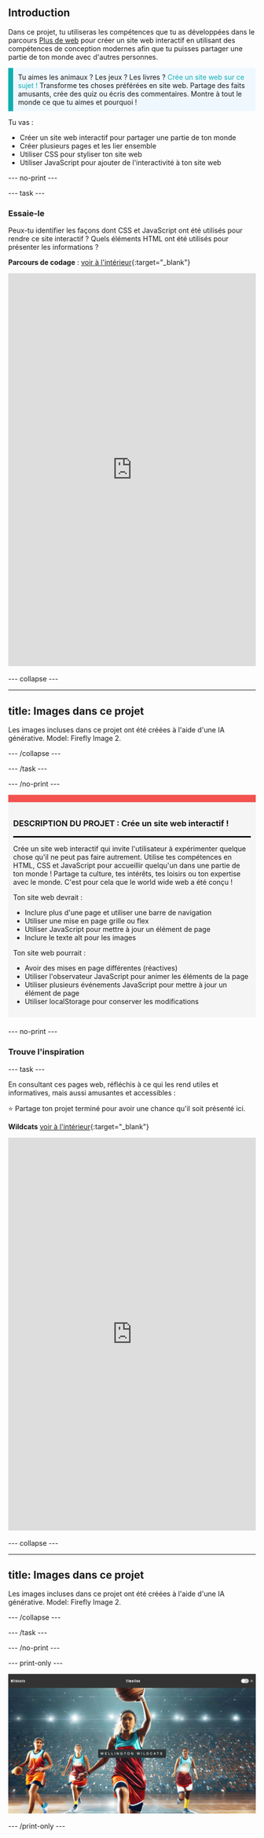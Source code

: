 ## Introduction

Dans ce projet, tu utiliseras les compétences que tu as développées dans le parcours [Plus de web](https://projects.raspberrypi.org/fr-FR/pathways/more-web) pour créer un site web interactif en utilisant des compétences de conception modernes afin que tu puisses partager une partie de ton monde avec d'autres personnes.

<p style="border-left: solid; border-width:10px; border-color: #0faeb0; background-color: aliceblue; padding: 10px;">
Tu aimes les animaux ? Les jeux ? Les livres ? <span style="color: #0faeb0">Crée un site web sur ce sujet !</span> Transforme tes choses préférées en site web. Partage des faits amusants, crée des quiz ou écris des commentaires. Montre à tout le monde ce que tu aimes et pourquoi !
</p>

Tu vas :

- Créer un site web interactif pour partager une partie de ton monde
- Créer plusieurs pages et les lier ensemble
- Utiliser CSS pour styliser ton site web
- Utiliser JavaScript pour ajouter de l'interactivité à ton site web

\--- no-print ---

\--- task ---

### Essaie-le

Peux-tu identifier les façons dont CSS et JavaScript ont été utilisés pour rendre ce site interactif ? Quels éléments HTML ont été utilisés pour présenter les informations ?

**Parcours de codage** : [voir à l'intérieur](https://editor.raspberrypi.org/fr-FR/projects/share-your-world-coding){:target="_blank"}

<iframe src="https://editor.raspberrypi.org/en/embed/viewer/share-your-world-coding" width="100%" height="800" frameborder="0" marginwidth="0" marginheight="0" allowfullscreen> </iframe>

\--- collapse ---

---

## title: Images dans ce projet

Les images incluses dans ce projet ont été créées à l'aide d'une IA générative. Model: Firefly Image 2.

\--- /collapse ---

\--- /task ---

\--- /no-print ---

<div style="border-top: 15px solid #f3524f; background-color: whitesmoke; margin-bottom: 20px; padding: 10px;">

### DESCRIPTION DU PROJET : Crée un site web interactif !

<hr style="border-top: 2px solid black;">

Crée un site web interactif qui invite l'utilisateur à expérimenter quelque chose qu'il ne peut pas faire autrement. Utilise tes compétences en HTML, CSS et JavaScript pour accueillir quelqu'un dans une partie de ton monde ! Partage ta culture, tes intérêts, tes loisirs ou ton expertise avec le monde. C'est pour cela que le world wide web a été conçu !

Ton site web devrait :

- Inclure plus d'une page et utiliser une barre de navigation
- Utiliser une mise en page grille ou flex
- Utiliser JavaScript pour mettre à jour un élément de page
- Inclure le texte alt pour les images

Ton site web pourrait :

- Avoir des mises en page différentes (réactives)
- Utiliser l'observateur JavaScript pour animer les éléments de la page
- Utiliser plusieurs événements JavaScript pour mettre à jour un élément de page
- Utiliser localStorage pour conserver les modifications

</div>

\--- no-print ---

### Trouve l'inspiration

\--- task ---

En consultant ces pages web, réfléchis à ce qui les rend utiles et informatives, mais aussi amusantes et accessibles :

⭐ Partage ton projet terminé pour avoir une chance qu'il soit présenté ici.

<div>

**Wildcats** [voir à l'intérieur](https://editor.raspberrypi.org/fr-FR/projects/share-your-world-wildcats){:target="_blank"}

<div>
<iframe src="https://editor.raspberrypi.org/en/embed/viewer/share-your-world-wildcats" width="100%" height="800" frameborder="0" marginwidth="0" marginheight="0" allowfullscreen> </iframe>
</div>

\--- collapse ---

---

## title: Images dans ce projet

Les images incluses dans ce projet ont été créées à l'aide d'une IA générative. Model: Firefly Image 2.

\--- /collapse ---

\--- /task ---

\--- /no-print ---

\--- print-only ---

![Wildcats complete project](images/wildcats.png)

\--- /print-only ---
